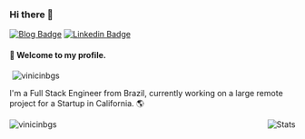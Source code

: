 ### Hi there 👋
[![Blog Badge](https://img.shields.io/badge/blog-vinicinbgs.github.io-black)](https://vinicinbgs.github.io)
[![Linkedin Badge](https://img.shields.io/badge/-LinkedIn-blue?style=flat-square&logo=Linkedin&logoColor=white&link=https://www.linkedin.com/in/vinicius-morais-dutra-5260bb116/)](https://www.linkedin.com/in/vinicius-morais-dutra-5260bb116/)

#### :rocket: Welcome to my profile.
<p style="margin:0 5px"> <img src="https://komarev.com/ghpvc/?username=vinicinbgs" alt="vinicinbgs" /> </p>

I'm a Full Stack Engineer from Brazil, currently working on a large remote project for a Startup in California. :earth_americas:

<img align="left" src="https://github-readme-stats.vercel.app/api/top-langs/?username=vinicinbgs&layout=compact&theme=dracula" alt="vinicinbgs" />
<img alt="Stats" align="right" src="https://github-readme-stats.vercel.app/api?username=vinicinbgs&show_icons=true&theme=dracula" />
